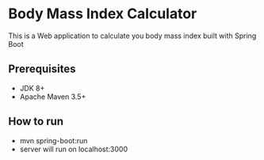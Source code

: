 # Body Mass Index Calculator

This is a Web application to calculate you body mass index built with Spring Boot


## Prerequisites
* JDK 8+
* Apache Maven 3.5+

## How to run
* mvn spring-boot:run
* server will run on localhost:3000
